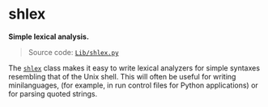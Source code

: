 # shlex

**Simple lexical analysis.**

> Source code: [`Lib/shlex.py`](https://github.com/python/cpython/tree/3.12/Lib/shlex.py)

The [`shlex`](/modules/shlex/shlex/) class makes it easy to write lexical analyzers for simple syntaxes resembling that of the Unix shell. This will often be useful for writing minilanguages, (for example, in run control files for Python applications) or for parsing quoted strings.